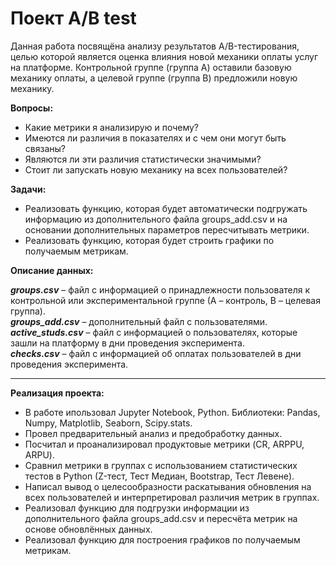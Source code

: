 # **Поект A/B test**

Данная работа посвящёна анализу результатов A/B-тестирования, целью которой является оценка влияния новой механики оплаты услуг на платформе. Контрольной группе (группа A) оставили базовую механику оплаты, а целевой группе (группа B) предложили новую механику.

**Вопросы:**
- Какие метрики я анализирую и почему?
- Имеются ли различия в показателях и с чем они могут быть связаны?
- Являются ли эти различия статистически значимыми?
- Стоит ли запускать новую механику на всех пользователей?
  
**Задачи:**
- Реализовать функцию, которая будет автоматически подгружать информацию из дополнительного файла groups_add.csv и на основании дополнительных параметров пересчитывать метрики.
- Реализовать функцию, которая будет строить графики по получаемым метрикам.

**Описание данных:**  

***groups.csv*** – файл с информацией о принадлежности пользователя к контрольной или экспериментальной группе (А – контроль, B – целевая группа).  
***groups_add.csv*** – дополнительный файл с пользователями.  
***active_studs.csv*** – файл с информацией о пользователях, которые зашли на платформу в дни проведения эксперимента.  
***checks.csv*** – файл с информацией об оплатах пользователей в дни проведения эксперимента.  

<hr>

**Реализация проекта:**  
- В работе ипользовал Jupyter Notebook, Python. Библиотеки: Pandas, Numpy, Matplotlib, Seaborn, Scipy.stats.
- Провел предварительный анализ и предобработку данных.
- Посчитал и проанализировал продуктовые метрики (CR, ARPPU, ARPU).
- Сравнил метрики в группах с использованием статистических тестов в Python (Z-тест, Тест Медиан, Bootstrap, Тест Левене).
- Написал вывод о целесообразности раскатывания обновления на всех пользователей и интерпретировал различия метрик в группах.
- Реализовал функцию для подгрузки информации из дополнительного файла groups_add.csv и пересчёта метрик на основе обновлённых данных.
- Реализовал функцию для построения графиков по получаемым метрикам.
